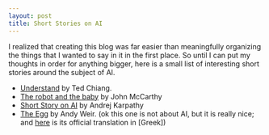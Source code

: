 ```yaml
---
layout: post
title: Short Stories on AI 
---
```


I realized that creating this blog was far easier than meaningfully organizing the things that I wanted to say in it in the first place. So until I can put my thoughts in order for anything bigger, here is a small list of interesting short stories around the subject of AI.
- [Understand](https://web.archive.org/web/20140527121332/http://www.infinityplus.co.uk/stories/under.htm) by Ted Chiang.
- [The robot and the baby](http://www-formal.stanford.edu/jmc/robotandbaby/robotandbaby.html) by John McCarthy
- [Short Story on AI](http://karpathy.github.io/2015/11/14/ai/) by Andrej Karpathy
- [The Egg](http://www.galactanet.com/oneoff/theegg_mod.html) by Andy Weir. (ok this one is not about AI, but it is really nice; and [here](http://www.galactanet.com/oneoff/theegg_el.html) is its official translation in [Greek])
